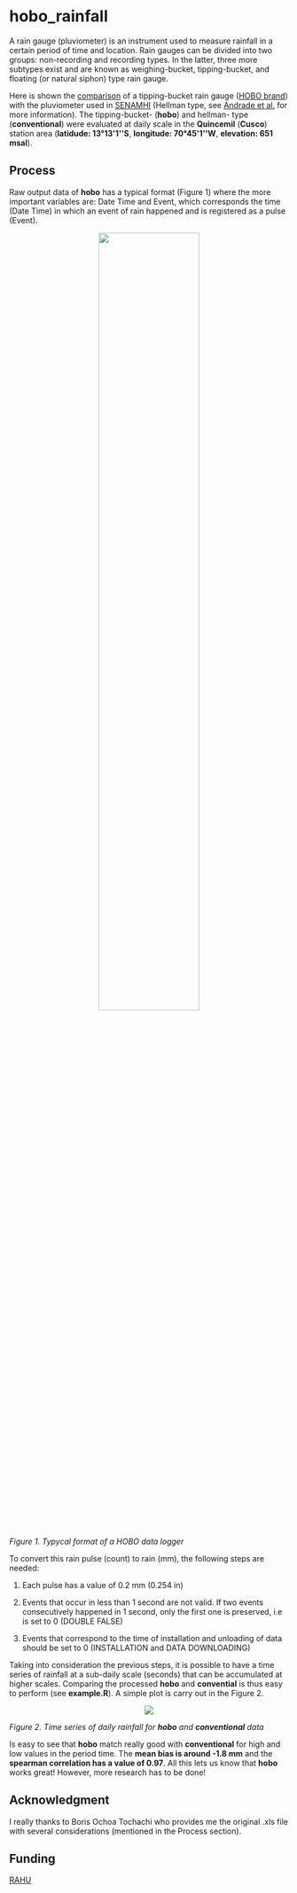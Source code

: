 # hobo_rainfall

A rain gauge (pluviometer) is an instrument used to measure rainfall in a certain period of time and location. Rain gauges can be divided into two groups: non-recording and recording types. In the latter, three more subtypes exist and are known as weighing-bucket, tipping-bucket, and floating (or natural siphon) type rain gauge.

Here is shown the [comparison](http://jurnalinstrumentasi.bsn.go.id/index.php/ji/article/view/52/pdf_1) of a tipping-bucket rain gauge ([HOBO brand](http://www.hobodataloggers.com.au/hobo-data-logging-rain-gauge-rg3-m)) with the pluviometer used in [SENAMHI](https://www.senamhi.gob.pe/) (Hellman type, see [Andrade et al.](http://siar.minam.gob.pe/puno/sites/default/files/archivos/public/docs/atlas_clima_y_eventos_extremos_del_altiplano_central_peru_-boliviano.pdf) for more information). The tipping-bucket- (**hobo**) and hellman- type (**conventional**) were evaluated at daily scale in the **Quincemil** (**Cusco**) station area (**latidude: 13°13'1''S**, **longitude: 70°45'1''W**, **elevation: 651 msal**).


## Process

Raw output data of **hobo** has a typical format (Figure 1) where the more important variables are: Date Time and Event, which corresponds the time (Date Time) in which an event of rain happened and is registered as a pulse (Event). 


<p align="center">
  <img src="./data/figs/hobo_raw_output_file.png" style="width: 60%; height: 60%" />
</p>

*Figure 1. Typycal format of a HOBO data logger*


To convert this rain pulse (count) to rain (mm), the following steps are needed: 

1. Each pulse has a value of 0.2 mm (0.254 in)

2. Events that occur in less than 1 second are not valid. If two events consecutively happened in 1 second, only the first one is preserved, i.e is set to 0 (DOUBLE FALSE)

3. Events that correspond to the time of installation and unloading of data should be set to 0 (INSTALLATION and DATA DOWNLOADING)

Taking into consideration the previous steps, it is possible to have a time series of rainfall at a sub-daily scale (seconds) that can be accumulated at higher scales. Comparing the processed **hobo** and **convential** is thus easy to perform (see **example.R**). A simple plot is carry out in the Figure 2.

<p align="center">
  <img src="./data/figs/comparison.png"  />
</p>

*Figure 2. Time series of daily rainfall for **hobo** and **conventional** data*


Is easy to see that **hobo** match really good with **conventional** for high and low values in the period time. The **mean bias is around -1.8 mm** and the **spearman correlation has a value of 0.97**. All this lets us know that **hobo** works great! However, more research has to be done!


## Acknowledgment

I really thanks to Boris Ochoa Tochachi who provides me the original .xls file with several considerations (mentioned in the Process section).

## Funding

[RAHU](https://cita.utec.edu.pe/articulos-post/ficha-tecnica-de-proyecto-seguridad-hidrica-y-adaptacion-al-cambio-climatico-en-las-cuencas-hidrograficas-de-los-glaciares-peruanos-rahu/)